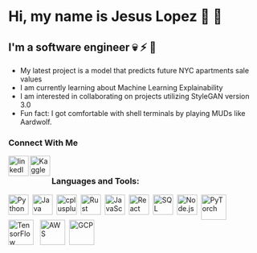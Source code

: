 # Hi, my name is Jesus Lopez :wave: :wave:

## I'm a software engineer :skull: :zap: :mega:

- My latest project is a model that predicts future NYC apartments sale values
- I am currently learning about Machine Learning Explainability
- I am interested in collaborating on projects utilizing StyleGAN version 3.0
- Fun fact: I got comfortable with shell terminals by playing MUDs like Aardwolf.

### Connect With Me

[<img align="left" alt="linkedIn-icon" width="40px" src="https://cdn.jsdelivr.net/gh/devicons/devicon/icons/linkedin/linkedin-original-wordmark.svg" />](https://www.linkedin.com/in/-jesus)
[<img align="left" alt="Kaggle" width="40px" src="https://cdn.jsdelivr.net/gh/devicons/devicon/icons/kaggle/kaggle-original-wordmark.svg" />](https://www.kaggle.com/lopezjesus)
          
          
<br />

### Languages and Tools:

<img align="left" alt="Python" width="40px" src="https://cdn.jsdelivr.net/gh/devicons/devicon/icons/python/python-original-wordmark.svg" style="padding-right:5px;"/>
<img align="left" alt="Java" width="40px" src="https://cdn.jsdelivr.net/gh/devicons/devicon/icons/java/java-original-wordmark.svg" style="padding-right:5px;" />
<img align="left" alt="cplusplus" width="40px" src="https://cdn.jsdelivr.net/gh/devicons/devicon/icons/cplusplus/cplusplus-line.svg" style="padding-right:5px;"  />
<img align="left" alt="Rust" width="40px" src="https://cdn.jsdelivr.net/gh/devicons/devicon/icons/rust/rust-original.svg" style="padding-right:5px;" />
<img align="left" alt="JavaScript" width="40px" src="https://cdn.jsdelivr.net/gh/devicons/devicon/icons/javascript/javascript-original.svg" style="padding-right:5px;" />
<img align="left" alt="React" width="40px" src="https://cdn.jsdelivr.net/gh/devicons/devicon/icons/react/react-original-wordmark.svg" style="padding-right:5px;" />
<img align="left" alt="SQL" width="40px" src="https://cdn.jsdelivr.net/gh/devicons/devicon/icons/mysql/mysql-original-wordmark.svg" style="padding-right:5px;" />
<img align="left" alt="Node.js" width="40px" src="https://cdn.jsdelivr.net/gh/devicons/devicon/icons/nodejs/nodejs-original-wordmark.svg" style="padding-right:5px;" />
<img align="left" alt="PyTorch" width="50px" src="https://cdn.jsdelivr.net/gh/devicons/devicon/icons/pytorch/pytorch-plain-wordmark.svg" style="padding-right:5px;" />
<img align="left" alt="TensorFlow" width="50px" src="https://cdn.jsdelivr.net/gh/devicons/devicon/icons/tensorflow/tensorflow-original-wordmark.svg" style="padding-right:10px;" />
<img align="left" alt="AWS" width="50px" src="https://cdn.jsdelivr.net/gh/devicons/devicon/icons/amazonwebservices/amazonwebservices-original-wordmark.svg" style="padding-right:5px;"/>
<img align="left" alt="GCP" width="50px" src="https://cdn.jsdelivr.net/gh/devicons/devicon/icons/googlecloud/googlecloud-original-wordmark.svg" style="padding-right:5px;" />

<br />
<br />

[linkedin]: https://www.linkedin.com/in/jesus-gabriel-lopez/
[kaggle]: https://www.kaggle.com/lopezjesus
